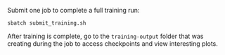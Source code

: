 Submit one job to complete a full training run:

`sbatch submit_training.sh`

After training is complete, go to the `training-output` folder that was creating during the job to access checkpoints and view interesting plots.